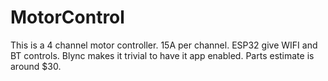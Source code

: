 # MotorControl
This is a 4 channel motor controller. 15A per channel. ESP32 give WIFI and BT controls. Blync makes it trivial to have it app enabled. Parts estimate is around $30.
